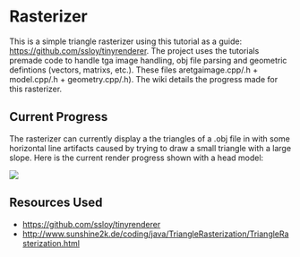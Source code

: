 # Rasterizer
This is a simple triangle rasterizer using this tutorial as a guide: https://github.com/ssloy/tinyrenderer. The project uses the tutorials premade code to handle tga image handling, obj file parsing and geometric defintions (vectors, matrixs, etc.). These files aretgaimage.cpp/.h + model.cpp/.h + geometry.cpp/.h). The wiki details the progress made for this rasterizer.

## Current Progress
The rasterizer can currently display a the triangles of a .obj file in with some horizontal line artifacts caused by trying to draw a small triangle with a large slope. Here is the current render progress shown with a head model:   
      
![](https://github.com/LibLib97/Renderer/raw/master/render.png)

## Resources Used
- https://github.com/ssloy/tinyrenderer
- http://www.sunshine2k.de/coding/java/TriangleRasterization/TriangleRasterization.html
